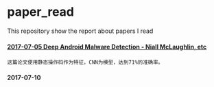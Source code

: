 # paper_read

This repository show the report about papers I read

#### [2017-07-05 Deep Android Malware Detection - Niall McLaughlin, etc](https://github.com/aszhaoweiguo/paper_read/blob/master/papers/Deep_Android_Malware_Detection.md)

	这篇论文使用静态操作码作为特征，CNN为模型，达到71%的准确率。


#### 2017-07-10


